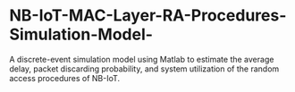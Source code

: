 # NB-IoT-MAC-Layer-RA-Procedures-Simulation-Model-
A discrete-event simulation model using Matlab to estimate the average delay, packet discarding probability, and system utilization of the random access procedures of NB-IoT.
